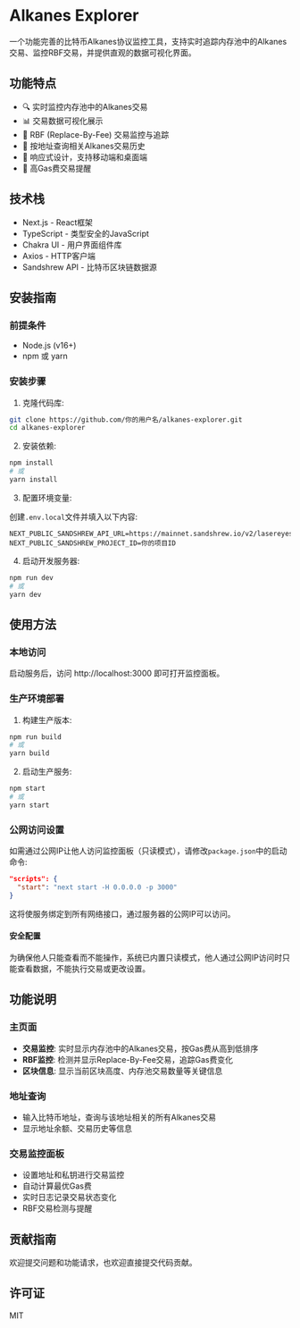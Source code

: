 # Alkanes Explorer

一个功能完善的比特币Alkanes协议监控工具，支持实时追踪内存池中的Alkanes交易、监控RBF交易，并提供直观的数据可视化界面。

## 功能特点

- 🔍 实时监控内存池中的Alkanes交易
- 📊 交易数据可视化展示
- 🔄 RBF (Replace-By-Fee) 交易监控与追踪
- 💼 按地址查询相关Alkanes交易历史
- 📱 响应式设计，支持移动端和桌面端
- 🔔 高Gas费交易提醒

## 技术栈

- Next.js - React框架
- TypeScript - 类型安全的JavaScript
- Chakra UI - 用户界面组件库
- Axios - HTTP客户端
- Sandshrew API - 比特币区块链数据源

## 安装指南

### 前提条件

- Node.js (v16+)
- npm 或 yarn

### 安装步骤

1. 克隆代码库:

```bash
git clone https://github.com/你的用户名/alkanes-explorer.git
cd alkanes-explorer
```

2. 安装依赖:

```bash
npm install
# 或
yarn install
```

3. 配置环境变量:

创建`.env.local`文件并填入以下内容:

```
NEXT_PUBLIC_SANDSHREW_API_URL=https://mainnet.sandshrew.io/v2/lasereyes
NEXT_PUBLIC_SANDSHREW_PROJECT_ID=你的项目ID
```

4. 启动开发服务器:

```bash
npm run dev
# 或
yarn dev
```

## 使用方法

### 本地访问

启动服务后，访问 http://localhost:3000 即可打开监控面板。

### 生产环境部署

1. 构建生产版本:

```bash
npm run build
# 或
yarn build
```

2. 启动生产服务:

```bash
npm start
# 或
yarn start
```

### 公网访问设置

如需通过公网IP让他人访问监控面板（只读模式），请修改`package.json`中的启动命令:

```json
"scripts": {
  "start": "next start -H 0.0.0.0 -p 3000"
}
```

这将使服务绑定到所有网络接口，通过服务器的公网IP可以访问。

#### 安全配置

为确保他人只能查看而不能操作，系统已内置只读模式，他人通过公网IP访问时只能查看数据，不能执行交易或更改设置。

## 功能说明

### 主页面

- **交易监控**: 实时显示内存池中的Alkanes交易，按Gas费从高到低排序
- **RBF监控**: 检测并显示Replace-By-Fee交易，追踪Gas费变化
- **区块信息**: 显示当前区块高度、内存池交易数量等关键信息

### 地址查询

- 输入比特币地址，查询与该地址相关的所有Alkanes交易
- 显示地址余额、交易历史等信息

### 交易监控面板

- 设置地址和私钥进行交易监控
- 自动计算最优Gas费
- 实时日志记录交易状态变化
- RBF交易检测与提醒

## 贡献指南

欢迎提交问题和功能请求，也欢迎直接提交代码贡献。

## 许可证

MIT 